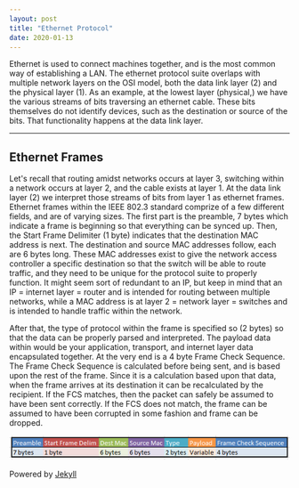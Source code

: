 ```yaml
---
layout: post
title: "Ethernet Protocol"
date: 2020-01-13
---
```


Ethernet is used to connect machines together, and is the most common way of establishing a LAN. The ethernet protocol suite overlaps with multiple network layers on the OSI model, both the data link layer (2) and the physical layer (1). As an example, at the lowest layer (physical,) we have the various streams of bits traversing an ethernet cable. These bits themselves do not identify devices, such as the destination or source of the bits. That functionality happens at the data link layer.  
<hr>  
<h2>Ethernet Frames</h2>
Let's recall that routing amidst networks occurs at layer 3, switching within a network occurs at layer 2, and the cable exists at layer 1. At the data link layer (2) we interpret those streams of bits from layer 1 as ethernet frames. Ethernet frames within the IEEE 802.3 standard comprize of a few different fields, and are of varying sizes. The first part is the preamble, 7 bytes which indicate a frame is beginning so that everything can be synced up.  Then, the Start Frame Delimiter (1 byte) indicates that the destination MAC address is next. The destination and source MAC addresses follow, each are 6 bytes long. These MAC addresses exist to give the network access controller a specific destination so that the switch will be able to route traffic, and they need to be unique for the protocol suite to properly function. It might seem sort of redundant to an IP, but keep in mind that an IP = internet layer = router and is intended for routing between multiple networks, while a MAC address is at layer 2 = network layer = switches and is intended to handle traffic within the network.

After that, the type of protocol within the frame is specified so (2 bytes) so that the data can be properly parsed and interpreted. The payload data within would be your application, transport, and internet layer data encapsulated together. At the very end is a 4 byte Frame Check Sequence. The Frame Check Sequence is calculated before being sent, and is based upon the rest of the frame. Since it is a calculation based upon that data, when the frame arrives at its destination it can be recalculated by the recipient. If the FCS matches, then the packet can safely be assumed to have been sent correctly. If the FCS does not match, the frame can be assumed to have been corrupted in some fashion and frame can be dropped. 

![eframe](/assets/eframe.PNG)  

Powered by [Jekyll](http://jekyllrb.com)  
